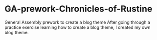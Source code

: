 # GA-prework-Chronicles-of-Rustine
General Assembly prework to create a blog theme
After going through a practice exercise learning how to create a blog theme, I created my own blog theme.
